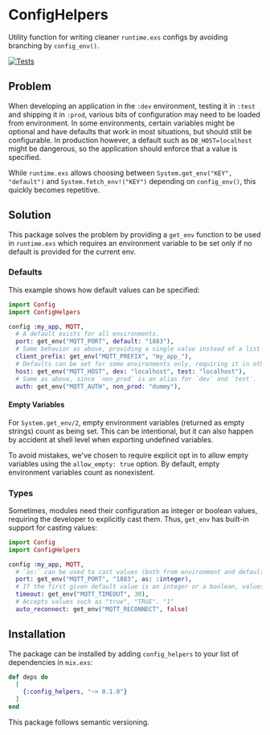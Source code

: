 # ConfigHelpers

Utility function for writing cleaner `runtime.exs` configs by avoiding branching by `config_env()`.

[![Tests](https://github.com/box-id/config_helpers/actions/workflows/ci.yml/badge.svg?branch=main)](https://github.com/box-id/config_helpers/actions/workflows/ci.yml)

## Problem

When developing an application in the `:dev` environment, testing it in `:test` and shipping it in `:prod`, various bits
of configuration may need to be loaded from environment. In some environments, certain variables might be optional and
have defaults that work in most situations, but should still be configurable. In production however, a default such as
`DB_HOST=localhost` might be dangerous, so the application should enforce that a value is specified.

While `runtime.exs` allows choosing between `System.get_env("KEY", "default")` and `System.fetch_env!("KEY")` depending
on `config_env()`, this quickly becomes repetitive.

## Solution

This package solves the problem by providing a `get_env` function to be used in `runtime.exs` which requires an
environment variable to be set only if no default is provided for the current env.

### Defaults

This example shows how default values can be specified:

```elixir
import Config
import ConfigHelpers

config :my_app, MQTT,
  # A default exists for all environments.
  port: get_env("MQTT_PORT", default: "1883"),
  # Same behavior as above, providing a single value instead of a list is equal to `default: <value>`.
  client_prefix: get_env("MQTT_PREFIX", "my_app_"),
  # Defaults can be set for some environments only, requiring it in others.
  host: get_env("MQTT_HOST", dev: "localhost", test: "localhost"),
  # Same as above, since `non_prod` is an alias for `dev` and `test`.
  auth: get_env("MQTT_AUTH", non_prod: "dummy"),
```

#### Empty Variables

For `System.get_env/2`, empty environment variables (returned as empty strings) count as being set. This can be
intentional, but it can also happen by accident at shell level when exporting undefined variables.

To avoid mistakes, we've chosen to require explicit opt in to allow empty variables using the `allow_empty: true`
option. By default, empty environment variables count as nonexistent.

### Types

Sometimes, modules need their configuration as integer or boolean values, requiring the developer to explicitly cast
them. Thus, `get_env` has built-in support for casting values:

```elixir
import Config
import ConfigHelpers

config :my_app, MQTT,
  # `as:` can be used to cast values (both from environment and defaults) to `:integer` or `:boolean`.
  port: get_env("MQTT_PORT", "1883", as: :integer),
  # If the first given default value is an integer or a boolean, values will automatically be cast to that type.
  timeout: get_env("MQTT_TIMEOUT", 30),
  # Accepts values such as "true", "TRUE", "1"
  auto_reconnect: get_env("MQTT_RECONNECT", false)
```

## Installation

The package can be installed by adding `config_helpers` to your list of dependencies in `mix.exs`:

```elixir
def deps do
  [
    {:config_helpers, "~> 0.1.0"}
  ]
end
```

This package follows semantic versioning.
